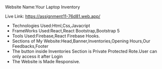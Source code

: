 Website Name:Your Laptop Inventory

Live Link: https://assignment11-76d81.web.app/

* Technologies Used:Html,Css,Javacript
* FrameWorks Used:React,React Bootstrap,Bootstrap 5
* Tools Used:Firebase,React Firebase Hooks.
* Sections of My Website:Head,Banner,Inventories,Opening Hours,Our Feedbacks,Footer
* The button inside Inventories Section is Private Protected Rote.User can only access it after Login
* The Website is Made Responsive.

